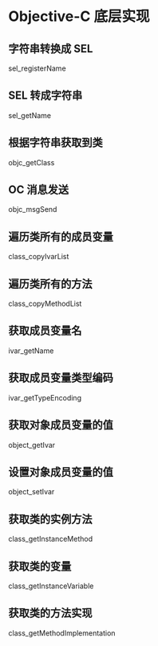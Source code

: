 # Objective-C 底层实现

## 字符串转换成 SEL
sel_registerName

## SEL 转成字符串
sel_getName

## 根据字符串获取到类
objc_getClass

## OC 消息发送
objc_msgSend

## 遍历类所有的成员变量
class_copyIvarList

## 遍历类所有的方法
class_copyMethodList

## 获取成员变量名
ivar_getName

## 获取成员变量类型编码
ivar_getTypeEncoding

## 获取对象成员变量的值
object_getIvar

## 设置对象成员变量的值
object_setIvar

## 获取类的实例方法
class_getInstanceMethod

## 获取类的变量
class_getInstanceVariable

## 获取类的方法实现
class_getMethodImplementation
